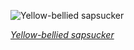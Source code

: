 
![Yellow-bellied sapsucker](https://upload.wikimedia.org/wikipedia/commons/thumb/a/a8/Yellow-bellied_sapsucker_in_CP_%2840484%29.jpg/525px-Yellow-bellied_sapsucker_in_CP_%2840484%29.jpg)

*[Yellow-bellied sapsucker](https://wikipedia.org/wiki/File:Yellow-bellied_sapsucker_in_CP_(40484).jpg)*
